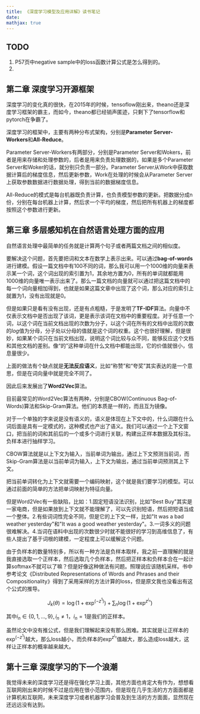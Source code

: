 ```yaml
---
title: 《深度学习模型及应用详解》读书笔记 
date: 
mathjax: true
---
```


## TODO
1. P57页中negative sample中的loss函数计算公式是怎么得到的。
2. 

## 第二章 深度学习开源框架
深度学习的变化真的很快，在2015年的时候，tensoflow刚出来，theano还是深度学习框架的霸主，而如今，theano都已经销声匿迹，只剩下了tensorflow和pytorch在争霸了。

深度学习的框架中，主要有两种分布式架构，分别是**Parameter Server-Workers**和**All-Reduce**。

Parameter Server-Workers有两部分，分别是Parameter Server和Wokers，前者是用来存储和处理参数的，后者是用来负责处理数据的，如果是多个Parameter Server和Woker的话，就分别只负责一部分。Parameter Server从Work中获取数据计算后的梯度信息，然后更新参数，Work在处理的时候会从Parameter Server上获取参数数据进行数据处理，得到当前的数据梯度信息。

All-Reduce的模式是每台机器既负责计算，也负责模型参数的更新。把数据分成n份，分别在每台机器上计算，然后求一个平均的梯度，然后把所有机器上的梯度都按照这个参数进行更新。

## 第三章 多层感知机在自然语言处理方面的应用
自然语言处理中最简单的任务就是计算两个句子或者两篇文档之间的相似度。

要解决这个问题，首先要把词和文本在数学上表示出来。可以通过**bag-of-words**进行建模。假设一篇文档中有100不同的词，那么我可以用一个1000维的向量来表示某一个词，这个词出现的索引置为1，其余地方置为0，所有的单词就都能用1000维的向量唯一表示出来了。那么一篇文档的向量就可以通过把这篇文档中的每一个词向量相加得到，也就是如果这篇文章中出现了这个词，那么对应的索引上就置为1，没有出现就是0。

但是如果只是看有没有出现，还是有点粗糙，于是发明了**TF-IDF**算法。向量中不仅表示文档中是否出现了该词，更是表示该词在文档中的重要程度。对于任意一个词，以这个词在当前文档出现的次数为分子，以这个词在所有的文档中出现的次数的$log$值为分母，分子处以分母的值就是这个词的权重。这个也很好理解，但是很妙，如果某个词只在当前文档出现，说明这个词比较与众不同，能够反应这个文档和其他文档的差别。像“的”这种单词在什么文档中都能出现，它的价值就很小，信息量很少。

上面的做法有个缺点就是**无法反应语义**，比如“称赞”和“夸奖”其实表达的是一个意思，但是在词向量中就是完全不同了。

因此后来发展出了**Word2Vec**算法。

目前最常见的Word2Vec算法有两种，分别是CBOW(Continuous Bag-of-Words)算法和Skip-Gram算法。他们的本质是一样的，而且互为镜像。

对于一个单独的字来说是没有语义的，语义是体现在上下文中的，什么词跟在什么词后面是具有一定模式的，这种模式也产出了语义。我们可以通过一个上下文窗口，把当前的词和其前后的一个或多个词进行关联，构建出正样本数据及其标注。负样本进行抽样学习。

CBOW算法就是以上下文为输入，当前单词为输出，通过上下文预测当前词，而Skip-Gram算法是以当前单词为输入，上下文为输出，通过当前单词预测其上下文。

把当前单词转化为上下文就需要一个编码映射，这个就是我们要学习的模型。可以通过前面的简单的方法把单词映射为特征向量。

但是Word2Vec有一些缺陷，比如：1.固定短语没法识别，比如"Best Buy"其实是一家电商，但是如果放到上下文就不能理解了，可以先识别短语，然后把短语当成一个整体。2.有些词词性完全不同，但是它的上下文一样，比如"It was a bad weather yesterday"和"It was a good weather yesterday"。3.一词多义的问题很难解决。4.当词在语料中出现的次数很少时就不能很好的学习到高维信息了，有些人提出了基于词根的建模，一定程度上可以缓解这个问题。

由于负样本的数量特别多，所以有一种方法是负样本取样，我之前一直理解的就是我直接选取一个正样本，然后选取几个负样本，然后把正样本和负样本合在一起计算softmax不就可以了嘛？但是好像这种做法有问题。照理说应该随机采样。书中参考论文《Distributed Representations of Words and Phrases and their Compositionality》得到了采用采样的方法计算的loss，但是原文我也没看出有这个公式的推导。

$$
J_k(\theta) = \log(1 + \exp^{(-z^1)}) + \sum_n\log(1 + \exp^{z^{i_n}})
$$

其中$i_n\in \{0,1,...,9\},i_n \ne 1$，$i_n=1$是我们的正样本。

虽然论文中没有推公式，但是我们理解起来没有那么困难。其实就是让正样本的$\exp^{(-z^1)}$越大，那么loss越小，而负样本的$\exp^{z^{i_n}}$值越大，那么造成loss越大，这样让正样本的概率越来越大。


## 第十三章 深度学习的下一个浪潮
我觉得未来的深度学习还是得在强化学习上面，其他方面也肯定大有作为，想想看互联网刚出来的时候不过是应用在很小范围内，但是现在几乎生活的方方面面都是计算机和互联网，未来深度学习或者机器学习会普及到生活的方方面面，显然现在还远远没有达到。